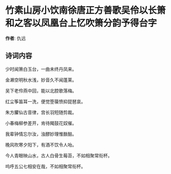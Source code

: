 # 竹素山房小饮南徐唐正方善歌吴伶以长箫和之客以凤凰台上忆吹箫分韵予得台字

**作者**: 仇远

## 诗词内容

少时闻箫白玉台，一曲未终丹凤来。

金濑空明秋水浅，妙音久不闻蓬莱。

吴下老伶燕中回，能以北腔歌落梅。

红尘筝笛耳一洗，便觉箜篌愤抑琵琶哀。

朱方臞仙古音律，宫长羽短随剪裁。

小春梅柳参差开，肯待羯鼓花奴催。

我辈钟情忘尔汝，浊醪妙理惟酦醅。

晚风吹寒夕阳下，有酒不饮令人咍。

今人青眼映山水，古人白骨生莓苔，不如相聚常衔杯。

呜呼五公七相安在哉，不如相聚常衔杯。

